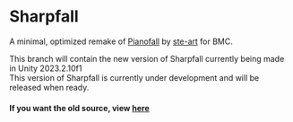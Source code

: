 # Sharpfall
A minimal, optimized remake of [Pianofall](https://github.com/ste-art/Pianofall) by [ste-art](https://github.com/ste-art) for BMC.

This branch will contain the new version of Sharpfall currently being made in Unity 2023.2.10f1<br>
This version of Sharpfall is currently under development and will be released when ready.

#### If you want the old source, view [here](https://github.com/EmK530/Sharpfall/tree/legacy)
